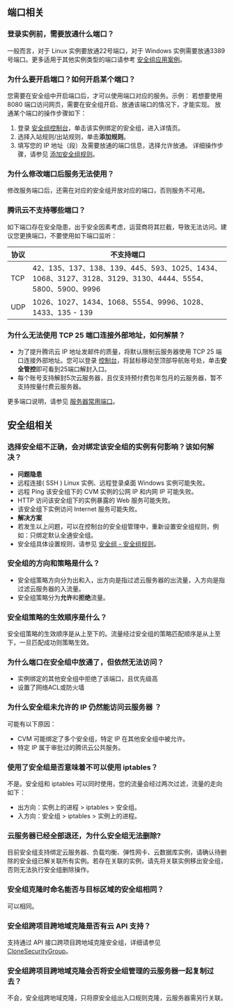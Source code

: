 ## 端口相关
### 登录实例前，需要放通什么端口？
一般而言，对于 Linux 实例要放通22号端口，对于 Windows 实例需要放通3389号端口。更多适用于其他实例类型的端口请参考 [安全组应用案例](https://cloud.tencent.com/document/product/215/37890)。

### 为什么要开启端口？如何开启某个端口？
您需要在安全组中开启端口后，才可以使用端口对应的服务。示例：
若想要使用 8080 端口访问网页，需要在安全组开启、放通该端口的情况下，才能实现。
放通某个端口的操作步骤如下：
1. 登录 [安全组控制台](https://console.cloud.tencent.com/vpc/securitygroup)，单击该实例绑定的安全组，进入详情页。
2. 选择入站规则/出站规则，单击**添加规则**。
3. 填写您的 IP 地址（段）及需要放通的端口信息，选择允许放通。
详细操作步骤，请参见 [添加安全组规则](https://cloud.tencent.com/document/product/215/39790)。

### 为什么修改端口后服务无法使用？
修改服务端口后，还需在对应的安全组开放对应的端口，否则服务不可用。

### 腾讯云不支持哪些端口？
如下端口存在安全隐患，出于安全因素考虑，运营商将其拦截，导致无法访问。建议您更换端口，不要使用如下端口监听：

| 协议   | 不支持端口                            |
| ---- | ---------------------------------------- |
| TCP  | 42、135、137、138、139、445、593、1025、1434、1068、3127、3128、3129、3130、4444、5554、5800、5900、9996 |
| UDP  | 1026、1027、1434、1068、5554、9996、1028、1433、135 - 139 |

### 为什么无法使用 TCP 25 端口连接外部地址，如何解禁？
- 为了提升腾讯云 IP 地址发邮件的质量，将默认限制云服务器使用 TCP 25 端口连接外部地址。您可以登录 [控制台](https://console.cloud.tencent.com/)，将鼠标移动至顶部导航账号处，单击**安全管控**即可看到25端口解封入口。
- 每个账号支持解封5次云服务器，且仅支持预付费包年包月的云服务器，暂不支持按量付费云服务器。

更多端口说明，请参见 [服务器常用端口](https://cloud.tencent.com/document/product/215/37891)。

## 安全组相关

### 选择安全组不正确，会对绑定该安全组的实例有何影响？该如何解决？
- **问题隐患**
 - 远程连接( SSH ) Linux 实例、远程登录桌面 Windows 实例可能失败。
 - 远程 Ping 该安全组下的 CVM 实例的公网 IP 和内网 IP 可能失败。
 - HTTP 访问该安全组下的实例暴露的 Web 服务可能失败。
 - 该安全组下实例访问 Internet 服务可能失败。
- **解决方案**
 - 若发生以上问题，可以在控制台的安全组管理中，重新设置安全组规则，例如：只绑定默认全通安全组。
 - 安全组具体设置规则，请参见 [安全组 - 安全组规则](https://cloud.tencent.com/document/product/213/12452#.E5.AE.89.E5.85.A8.E7.BB.84.E8.A7.84.E5.88.99)。

### 安全组的方向和策略是什么？
- 安全组策略方向分为出和入，出方向是指过滤云服务器的出流量，入方向是指过滤云服务器的入流量。
- 安全组策略分为**允许**和**拒绝**流量。

### 安全组策略的生效顺序是什么？
安全组策略的生效顺序是从上至下的。流量经过安全组的策略匹配顺序是从上至下，一旦匹配成功则策略生效。

### 为什么端口在安全组中放通了，但依然无法访问？
- 实例绑定的其他安全组中拒绝了该端口，且优先级高
- 设置了网络ACL或防火墙

### 为什么安全组未允许的 IP 仍然能访问云服务器 ？
可能有以下原因：
- CVM 可能绑定了多个安全组，特定 IP 在其他安全组中被允许。
- 特定 IP 属于审批过的腾讯云公共服务。

### 使用了安全组是否意味着不可以使用 iptables？
不是。安全组和 iptables 可以同时使用，您的流量会经过两次过滤，流量的走向如下：
- 出方向：实例上的进程 > iptables > 安全组。
- 入方向：安全组 > iptables > 实例上的进程。

### 云服务器已经全部退还，为什么安全组无法删除?
目前安全组支持绑定云服务器、负载均衡、弹性网卡、云数据库实例，请确认待删除的安全组已解关联所有实例。若存在关联的实例，请先将关联实例移出安全组，否则无法执行安全组删除操作。

### 安全组克隆时命名能否与目标区域的安全组相同？
可以相同。

### 安全组跨项目跨地域克隆是否有云 API 支持？
支持通过 API 接口跨项目跨地域克隆安全组，详细请参见[ CloneSecurityGroup](https://cloud.tencent.com/document/product/215/51025)。

### 安全组跨项目跨地域克隆会否将安全组管理的云服务器一起复制过去？
不会，安全组跨地域克隆，只将原安全组出入口规则克隆，云服务器需另行关联。
